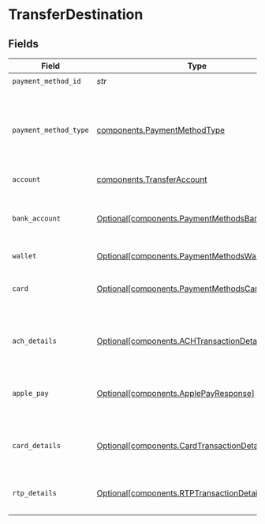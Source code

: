 # TransferDestination


## Fields

| Field                                                                                                  | Type                                                                                                   | Required                                                                                               | Description                                                                                            |
| ------------------------------------------------------------------------------------------------------ | ------------------------------------------------------------------------------------------------------ | ------------------------------------------------------------------------------------------------------ | ------------------------------------------------------------------------------------------------------ |
| `payment_method_id`                                                                                    | *str*                                                                                                  | :heavy_check_mark:                                                                                     | N/A                                                                                                    |
| `payment_method_type`                                                                                  | [components.PaymentMethodType](../../models/components/paymentmethodtype.md)                           | :heavy_check_mark:                                                                                     | The payment method type that represents a payment rail and directionality                              |
| `account`                                                                                              | [components.TransferAccount](../../models/components/transferaccount.md)                               | :heavy_check_mark:                                                                                     | N/A                                                                                                    |
| `bank_account`                                                                                         | [Optional[components.PaymentMethodsBankAccount]](../../models/components/paymentmethodsbankaccount.md) | :heavy_minus_sign:                                                                                     | A bank account as contained within a payment method.                                                   |
| `wallet`                                                                                               | [Optional[components.PaymentMethodsWallet]](../../models/components/paymentmethodswallet.md)           | :heavy_minus_sign:                                                                                     | N/A                                                                                                    |
| `card`                                                                                                 | [Optional[components.PaymentMethodsCard]](../../models/components/paymentmethodscard.md)               | :heavy_minus_sign:                                                                                     | A card as contained within a payment method.                                                           |
| `ach_details`                                                                                          | [Optional[components.ACHTransactionDetails]](../../models/components/achtransactiondetails.md)         | :heavy_minus_sign:                                                                                     | ACH specific details about the transaction.                                                            |
| `apple_pay`                                                                                            | [Optional[components.ApplePayResponse]](../../models/components/applepayresponse.md)                   | :heavy_minus_sign:                                                                                     | Describes an Apple Pay token on a Moov account.                                                        |
| `card_details`                                                                                         | [Optional[components.CardTransactionDetails]](../../models/components/cardtransactiondetails.md)       | :heavy_minus_sign:                                                                                     | Card-specific details about the transaction.                                                           |
| `rtp_details`                                                                                          | [Optional[components.RTPTransactionDetails]](../../models/components/rtptransactiondetails.md)         | :heavy_minus_sign:                                                                                     | RTP specific details about the transaction.                                                            |